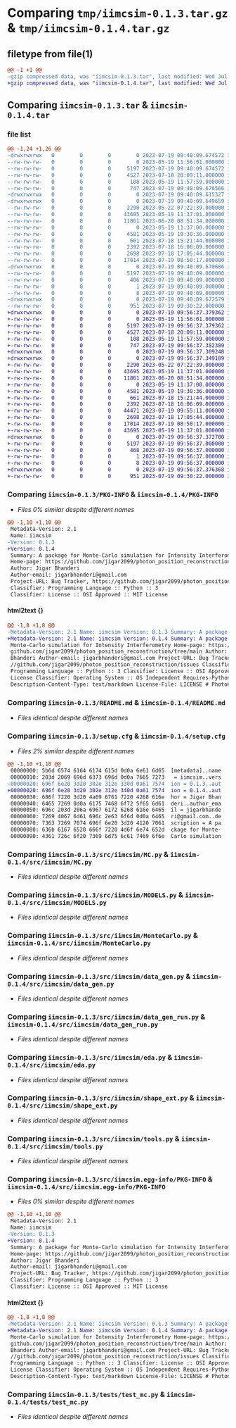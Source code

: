 # Comparing `tmp/iimcsim-0.1.3.tar.gz` & `tmp/iimcsim-0.1.4.tar.gz`

## filetype from file(1)

```diff
@@ -1 +1 @@
-gzip compressed data, was "iimcsim-0.1.3.tar", last modified: Wed Jul 19 09:40:09 2023, max compression
+gzip compressed data, was "iimcsim-0.1.4.tar", last modified: Wed Jul 19 09:56:37 2023, max compression
```

## Comparing `iimcsim-0.1.3.tar` & `iimcsim-0.1.4.tar`

### file list

```diff
@@ -1,24 +1,26 @@
-drwxrwxrwx   0        0        0        0 2023-07-19 09:40:09.674572 iimcsim-0.1.3/
--rw-rw-rw-   0        0        0        0 2023-05-19 11:56:01.000000 iimcsim-0.1.3/LICENSE
--rw-rw-rw-   0        0        0     5197 2023-07-19 09:40:09.674572 iimcsim-0.1.3/PKG-INFO
--rw-rw-rw-   0        0        0     4527 2023-07-18 20:09:11.000000 iimcsim-0.1.3/README.md
--rw-rw-rw-   0        0        0      108 2023-05-19 11:57:59.000000 iimcsim-0.1.3/pyproject.toml
--rw-rw-rw-   0        0        0      747 2023-07-19 09:40:09.676566 iimcsim-0.1.3/setup.cfg
-drwxrwxrwx   0        0        0        0 2023-07-19 09:40:09.615327 iimcsim-0.1.3/src/
-drwxrwxrwx   0        0        0        0 2023-07-19 09:40:09.649659 iimcsim-0.1.3/src/iimcsim/
--rw-rw-rw-   0        0        0     2290 2023-05-22 07:22:39.000000 iimcsim-0.1.3/src/iimcsim/MC.py
--rw-rw-rw-   0        0        0    43695 2023-05-19 11:37:01.000000 iimcsim-0.1.3/src/iimcsim/MODELS.py
--rw-rw-rw-   0        0        0    11861 2023-06-20 08:51:34.000000 iimcsim-0.1.3/src/iimcsim/MonteCarlo.py
--rw-rw-rw-   0        0        0        0 2023-05-19 11:37:00.000000 iimcsim-0.1.3/src/iimcsim/__init__.py
--rw-rw-rw-   0        0        0     4581 2023-05-19 19:30:36.000000 iimcsim-0.1.3/src/iimcsim/data_gen.py
--rw-rw-rw-   0        0        0      661 2023-07-18 15:21:44.000000 iimcsim-0.1.3/src/iimcsim/data_gen_run.py
--rw-rw-rw-   0        0        0     2392 2023-07-18 16:06:09.000000 iimcsim-0.1.3/src/iimcsim/eda.py
--rw-rw-rw-   0        0        0     2698 2023-07-18 17:05:44.000000 iimcsim-0.1.3/src/iimcsim/shape_ext.py
--rw-rw-rw-   0        0        0    17014 2023-07-19 08:50:17.000000 iimcsim-0.1.3/src/iimcsim/tools.py
-drwxrwxrwx   0        0        0        0 2023-07-19 09:40:09.670686 iimcsim-0.1.3/src/iimcsim.egg-info/
--rw-rw-rw-   0        0        0     5197 2023-07-19 09:40:09.000000 iimcsim-0.1.3/src/iimcsim.egg-info/PKG-INFO
--rw-rw-rw-   0        0        0      406 2023-07-19 09:40:09.000000 iimcsim-0.1.3/src/iimcsim.egg-info/SOURCES.txt
--rw-rw-rw-   0        0        0        1 2023-07-19 09:40:09.000000 iimcsim-0.1.3/src/iimcsim.egg-info/dependency_links.txt
--rw-rw-rw-   0        0        0        8 2023-07-19 09:40:09.000000 iimcsim-0.1.3/src/iimcsim.egg-info/top_level.txt
-drwxrwxrwx   0        0        0        0 2023-07-19 09:40:09.672579 iimcsim-0.1.3/tests/
--rw-rw-rw-   0        0        0      951 2023-07-19 09:30:22.000000 iimcsim-0.1.3/tests/test_mc.py
+drwxrwxrwx   0        0        0        0 2023-07-19 09:56:37.379362 iimcsim-0.1.4/
+-rw-rw-rw-   0        0        0        0 2023-05-19 11:56:01.000000 iimcsim-0.1.4/LICENSE
+-rw-rw-rw-   0        0        0     5197 2023-07-19 09:56:37.379362 iimcsim-0.1.4/PKG-INFO
+-rw-rw-rw-   0        0        0     4527 2023-07-18 20:09:11.000000 iimcsim-0.1.4/README.md
+-rw-rw-rw-   0        0        0      108 2023-05-19 11:57:59.000000 iimcsim-0.1.4/pyproject.toml
+-rw-rw-rw-   0        0        0      747 2023-07-19 09:56:37.382389 iimcsim-0.1.4/setup.cfg
+drwxrwxrwx   0        0        0        0 2023-07-19 09:56:37.309248 iimcsim-0.1.4/src/
+drwxrwxrwx   0        0        0        0 2023-07-19 09:56:37.349189 iimcsim-0.1.4/src/iimcsim/
+-rw-rw-rw-   0        0        0     2290 2023-05-22 07:22:39.000000 iimcsim-0.1.4/src/iimcsim/MC.py
+-rw-rw-rw-   0        0        0    43695 2023-05-19 11:37:01.000000 iimcsim-0.1.4/src/iimcsim/MODELS.py
+-rw-rw-rw-   0        0        0    11861 2023-06-20 08:51:34.000000 iimcsim-0.1.4/src/iimcsim/MonteCarlo.py
+-rw-rw-rw-   0        0        0        0 2023-05-19 11:37:00.000000 iimcsim-0.1.4/src/iimcsim/__init__.py
+-rw-rw-rw-   0        0        0     4581 2023-05-19 19:30:36.000000 iimcsim-0.1.4/src/iimcsim/data_gen.py
+-rw-rw-rw-   0        0        0      661 2023-07-18 15:21:44.000000 iimcsim-0.1.4/src/iimcsim/data_gen_run.py
+-rw-rw-rw-   0        0        0     2392 2023-07-18 16:06:09.000000 iimcsim-0.1.4/src/iimcsim/eda.py
+-rw-rw-rw-   0        0        0    44471 2023-07-19 09:55:11.000000 iimcsim-0.1.4/src/iimcsim/model_architectures.py
+-rw-rw-rw-   0        0        0     2698 2023-07-18 17:05:44.000000 iimcsim-0.1.4/src/iimcsim/shape_ext.py
+-rw-rw-rw-   0        0        0    17014 2023-07-19 08:50:17.000000 iimcsim-0.1.4/src/iimcsim/tools.py
+-rw-rw-rw-   0        0        0    43695 2023-05-19 11:37:01.000000 iimcsim-0.1.4/src/iimcsim/unet_models.py
+drwxrwxrwx   0        0        0        0 2023-07-19 09:56:37.372700 iimcsim-0.1.4/src/iimcsim.egg-info/
+-rw-rw-rw-   0        0        0     5197 2023-07-19 09:56:37.000000 iimcsim-0.1.4/src/iimcsim.egg-info/PKG-INFO
+-rw-rw-rw-   0        0        0      468 2023-07-19 09:56:37.000000 iimcsim-0.1.4/src/iimcsim.egg-info/SOURCES.txt
+-rw-rw-rw-   0        0        0        1 2023-07-19 09:56:37.000000 iimcsim-0.1.4/src/iimcsim.egg-info/dependency_links.txt
+-rw-rw-rw-   0        0        0        8 2023-07-19 09:56:37.000000 iimcsim-0.1.4/src/iimcsim.egg-info/top_level.txt
+drwxrwxrwx   0        0        0        0 2023-07-19 09:56:37.376368 iimcsim-0.1.4/tests/
+-rw-rw-rw-   0        0        0      951 2023-07-19 09:30:22.000000 iimcsim-0.1.4/tests/test_mc.py
```

### Comparing `iimcsim-0.1.3/PKG-INFO` & `iimcsim-0.1.4/PKG-INFO`

 * *Files 0% similar despite different names*

```diff
@@ -1,10 +1,10 @@
 Metadata-Version: 2.1
 Name: iimcsim
-Version: 0.1.3
+Version: 0.1.4
 Summary: A package for Monte-Carlo simulation for Intensity Interferometry
 Home-page: https://github.com/jigar2099/photon_position_reconstruction/tree/main
 Author: Jigar Bhanderi
 Author-email: jigarbhanderi@gmail.com
 Project-URL: Bug Tracker, https://github.com/jigar2099/photon_position_reconstruction/issues
 Classifier: Programming Language :: Python :: 3
 Classifier: License :: OSI Approved :: MIT License
```

#### html2text {}

```diff
@@ -1,8 +1,8 @@
-Metadata-Version: 2.1 Name: iimcsim Version: 0.1.3 Summary: A package for
+Metadata-Version: 2.1 Name: iimcsim Version: 0.1.4 Summary: A package for
 Monte-Carlo simulation for Intensity Interferometry Home-page: https://
 github.com/jigar2099/photon_position_reconstruction/tree/main Author: Jigar
 Bhanderi Author-email: jigarbhanderi@gmail.com Project-URL: Bug Tracker, https:
 //github.com/jigar2099/photon_position_reconstruction/issues Classifier:
 Programming Language :: Python :: 3 Classifier: License :: OSI Approved :: MIT
 License Classifier: Operating System :: OS Independent Requires-Python: >=3.6
 Description-Content-Type: text/markdown License-File: LICENSE # Photon Position
```

### Comparing `iimcsim-0.1.3/README.md` & `iimcsim-0.1.4/README.md`

 * *Files identical despite different names*

### Comparing `iimcsim-0.1.3/setup.cfg` & `iimcsim-0.1.4/setup.cfg`

 * *Files 2% similar despite different names*

```diff
@@ -1,10 +1,10 @@
 00000000: 5b6d 6574 6164 6174 615d 0d0a 6e61 6d65  [metadata]..name
 00000010: 203d 2069 696d 6373 696d 0d0a 7665 7273   = iimcsim..vers
-00000020: 696f 6e20 3d20 302e 312e 330d 0a61 7574  ion = 0.1.3..aut
+00000020: 696f 6e20 3d20 302e 312e 340d 0a61 7574  ion = 0.1.4..aut
 00000030: 686f 7220 3d20 4a69 6761 7220 4268 616e  hor = Jigar Bhan
 00000040: 6465 7269 0d0a 6175 7468 6f72 5f65 6d61  deri..author_ema
 00000050: 696c 203d 206a 6967 6172 6268 616e 6465  il = jigarbhande
 00000060: 7269 4067 6d61 696c 2e63 6f6d 0d0a 6465  ri@gmail.com..de
 00000070: 7363 7269 7074 696f 6e20 3d20 4120 7061  scription = A pa
 00000080: 636b 6167 6520 666f 7220 4d6f 6e74 652d  ckage for Monte-
 00000090: 4361 726c 6f20 7369 6d75 6c61 7469 6f6e  Carlo simulation
```

### Comparing `iimcsim-0.1.3/src/iimcsim/MC.py` & `iimcsim-0.1.4/src/iimcsim/MC.py`

 * *Files identical despite different names*

### Comparing `iimcsim-0.1.3/src/iimcsim/MODELS.py` & `iimcsim-0.1.4/src/iimcsim/MODELS.py`

 * *Files identical despite different names*

### Comparing `iimcsim-0.1.3/src/iimcsim/MonteCarlo.py` & `iimcsim-0.1.4/src/iimcsim/MonteCarlo.py`

 * *Files identical despite different names*

### Comparing `iimcsim-0.1.3/src/iimcsim/data_gen.py` & `iimcsim-0.1.4/src/iimcsim/data_gen.py`

 * *Files identical despite different names*

### Comparing `iimcsim-0.1.3/src/iimcsim/data_gen_run.py` & `iimcsim-0.1.4/src/iimcsim/data_gen_run.py`

 * *Files identical despite different names*

### Comparing `iimcsim-0.1.3/src/iimcsim/eda.py` & `iimcsim-0.1.4/src/iimcsim/eda.py`

 * *Files identical despite different names*

### Comparing `iimcsim-0.1.3/src/iimcsim/shape_ext.py` & `iimcsim-0.1.4/src/iimcsim/shape_ext.py`

 * *Files identical despite different names*

### Comparing `iimcsim-0.1.3/src/iimcsim/tools.py` & `iimcsim-0.1.4/src/iimcsim/tools.py`

 * *Files identical despite different names*

### Comparing `iimcsim-0.1.3/src/iimcsim.egg-info/PKG-INFO` & `iimcsim-0.1.4/src/iimcsim.egg-info/PKG-INFO`

 * *Files 0% similar despite different names*

```diff
@@ -1,10 +1,10 @@
 Metadata-Version: 2.1
 Name: iimcsim
-Version: 0.1.3
+Version: 0.1.4
 Summary: A package for Monte-Carlo simulation for Intensity Interferometry
 Home-page: https://github.com/jigar2099/photon_position_reconstruction/tree/main
 Author: Jigar Bhanderi
 Author-email: jigarbhanderi@gmail.com
 Project-URL: Bug Tracker, https://github.com/jigar2099/photon_position_reconstruction/issues
 Classifier: Programming Language :: Python :: 3
 Classifier: License :: OSI Approved :: MIT License
```

#### html2text {}

```diff
@@ -1,8 +1,8 @@
-Metadata-Version: 2.1 Name: iimcsim Version: 0.1.3 Summary: A package for
+Metadata-Version: 2.1 Name: iimcsim Version: 0.1.4 Summary: A package for
 Monte-Carlo simulation for Intensity Interferometry Home-page: https://
 github.com/jigar2099/photon_position_reconstruction/tree/main Author: Jigar
 Bhanderi Author-email: jigarbhanderi@gmail.com Project-URL: Bug Tracker, https:
 //github.com/jigar2099/photon_position_reconstruction/issues Classifier:
 Programming Language :: Python :: 3 Classifier: License :: OSI Approved :: MIT
 License Classifier: Operating System :: OS Independent Requires-Python: >=3.6
 Description-Content-Type: text/markdown License-File: LICENSE # Photon Position
```

### Comparing `iimcsim-0.1.3/tests/test_mc.py` & `iimcsim-0.1.4/tests/test_mc.py`

 * *Files identical despite different names*

